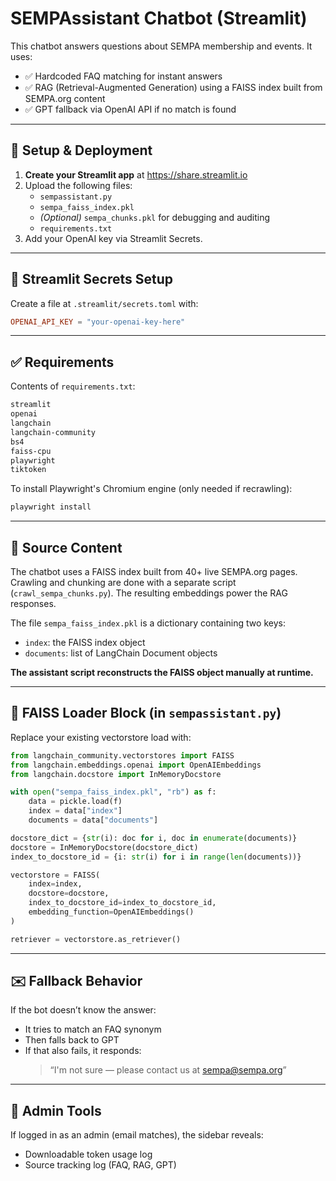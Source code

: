 # SEMPAssistant Chatbot (Streamlit)

This chatbot answers questions about SEMPA membership and events. It uses:

- ✅ Hardcoded FAQ matching for instant answers
- ✅ RAG (Retrieval-Augmented Generation) using a FAISS index built from SEMPA.org content
- ✅ GPT fallback via OpenAI API if no match is found

---

## 🚀 Setup & Deployment

1. **Create your Streamlit app** at https://share.streamlit.io
2. Upload the following files:
   - `sempassistant.py`
   - `sempa_faiss_index.pkl`
   - *(Optional)* `sempa_chunks.pkl` for debugging and auditing
   - `requirements.txt`
3. Add your OpenAI key via Streamlit Secrets.

---

## 🔐 Streamlit Secrets Setup

Create a file at `.streamlit/secrets.toml` with:

```toml
OPENAI_API_KEY = "your-openai-key-here"
```

---

## ✅ Requirements

Contents of `requirements.txt`:

```txt
streamlit
openai
langchain
langchain-community
bs4
faiss-cpu
playwright
tiktoken
```

To install Playwright's Chromium engine (only needed if recrawling):
```bash
playwright install
```

---

## 🧠 Source Content

The chatbot uses a FAISS index built from 40+ live SEMPA.org pages. Crawling and chunking are done with a separate script (`crawl_sempa_chunks.py`). The resulting embeddings power the RAG responses.

The file `sempa_faiss_index.pkl` is a dictionary containing two keys:
- `index`: the FAISS index object
- `documents`: list of LangChain Document objects

**The assistant script reconstructs the FAISS object manually at runtime.**

---

## 🔁 FAISS Loader Block (in `sempassistant.py`)

Replace your existing vectorstore load with:

```python
from langchain_community.vectorstores import FAISS
from langchain.embeddings.openai import OpenAIEmbeddings
from langchain.docstore import InMemoryDocstore

with open("sempa_faiss_index.pkl", "rb") as f:
    data = pickle.load(f)
    index = data["index"]
    documents = data["documents"]

docstore_dict = {str(i): doc for i, doc in enumerate(documents)}
docstore = InMemoryDocstore(docstore_dict)
index_to_docstore_id = {i: str(i) for i in range(len(documents))}

vectorstore = FAISS(
    index=index,
    docstore=docstore,
    index_to_docstore_id=index_to_docstore_id,
    embedding_function=OpenAIEmbeddings()
)

retriever = vectorstore.as_retriever()
```

---

## ✉️ Fallback Behavior

If the bot doesn’t know the answer:
- It tries to match an FAQ synonym
- Then falls back to GPT
- If that also fails, it responds:
  > “I'm not sure — please contact us at sempa@sempa.org”

---

## 🔧 Admin Tools

If logged in as an admin (email matches), the sidebar reveals:
- Downloadable token usage log
- Source tracking log (FAQ, RAG, GPT)

